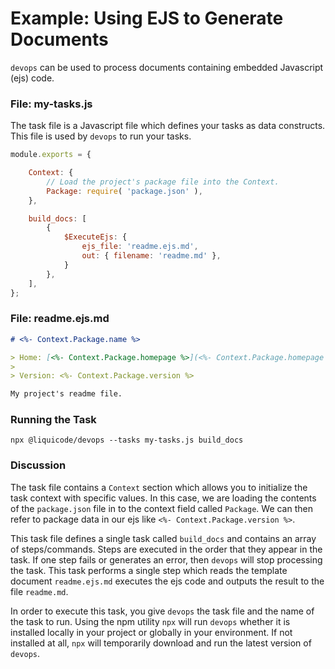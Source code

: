 
# Example: Using EJS to Generate Documents

`devops` can be used to process documents containing embedded Javascript (ejs) code.

### File: my-tasks.js

The task file is a Javascript file which defines your tasks as data constructs.
This file is used by `devops` to run your tasks.

```js
module.exports = {

	Context: {
		// Load the project's package file into the Context.
		Package: require( 'package.json' ),
	},

	build_docs: [
		{
			$ExecuteEjs: {
				ejs_file: 'readme.ejs.md',
				out: { filename: 'readme.md' },
			}
		},
	],
};
```

### File: readme.ejs.md

```md
# <%- Context.Package.name %>

> Home: [<%- Context.Package.homepage %>](<%- Context.Package.homepage %>)
>
> Version: <%- Context.Package.version %>

My project's readme file.
```


### Running the Task

```shell
npx @liquicode/devops --tasks my-tasks.js build_docs
```


### Discussion

The task file contains a `Context` section which allows you to initialize the task context with specific values.
In this case, we are loading the contents of the `package.json` file in to the context field called `Package`.
We can then refer to package data in our ejs like `<%- Context.Package.version %>`.

This task file defines a single task called `build_docs` and contains an array of steps/commands.
Steps are executed in the order that they appear in the task.
If one step fails or generates an error, then `devops` will stop processing the task.
This task performs a single step which reads the template document `readme.ejs.md` executes the ejs code and
outputs the result to the file `readme.md`.

In order to execute this task, you give `devops` the task file and the name of the task to run.
Using the npm utility `npx` will run `devops` whether it is installed locally in your project or globally in your environment.
If not installed at all, `npx` will temporarily download and run the latest version of `devops`.


